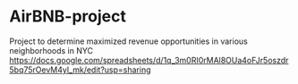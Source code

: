 # AirBNB-project
Project to determine maximized revenue opportunities in various neighborhoods in NYC
https://docs.google.com/spreadsheets/d/1q_3m0RI0rMAl8OUa4oFJr5oszdr5bq75rOevM4yl_mk/edit?usp=sharing
